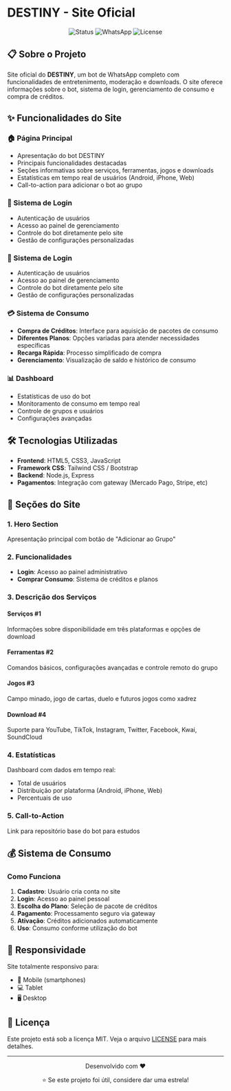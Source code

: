 # DESTINY - Site Oficial

<p align="center">
  <img src="https://img.shields.io/badge/Status-Online-success?style=for-the-badge" alt="Status">
  <img src="https://img.shields.io/badge/WhatsApp-Bot-25D366?style=for-the-badge&logo=whatsapp&logoColor=white" alt="WhatsApp">
  <img src="https://img.shields.io/badge/License-MIT-blue?style=for-the-badge" alt="License">
</p>

## 📋 Sobre o Projeto

Site oficial do **DESTINY**, um bot de WhatsApp completo com funcionalidades de entretenimento, moderação e downloads. O site oferece informações sobre o bot, sistema de login, gerenciamento de consumo e compra de créditos.


## ✨ Funcionalidades do Site

### 🏠 Página Principal
- Apresentação do bot DESTINY
- Principais funcionalidades destacadas
- Seções informativas sobre serviços, ferramentas, jogos e downloads
- Estatísticas em tempo real de usuários (Android, iPhone, Web)
- Call-to-action para adicionar o bot ao grupo

### 🔐 Sistema de Login
- Autenticação de usuários
- Acesso ao painel de gerenciamento
- Controle do bot diretamente pelo site
- Gestão de configurações personalizadas

### 🔐 Sistema de Login
- Autenticação de usuários
- Acesso ao painel de gerenciamento
- Controle do bot diretamente pelo site
- Gestão de configurações personalizadas

### 💳 Sistema de Consumo
- **Compra de Créditos**: Interface para aquisição de pacotes de consumo
- **Diferentes Planos**: Opções variadas para atender necessidades específicas
- **Recarga Rápida**: Processo simplificado de compra
- **Gerenciamento**: Visualização de saldo e histórico de consumo

### 📊 Dashboard
- Estatísticas de uso do bot
- Monitoramento de consumo em tempo real
- Controle de grupos e usuários
- Configurações avançadas

## 🛠️ Tecnologias Utilizadas

- **Frontend**: HTML5, CSS3, JavaScript
- **Framework CSS**: Tailwind CSS / Bootstrap
- **Backend**: Node.js, Express
- **Pagamentos**: Integração com gateway (Mercado Pago, Stripe, etc)

## 🎨 Seções do Site

### 1. Hero Section
Apresentação principal com botão de "Adicionar ao Grupo"

### 2. Funcionalidades
- **Login**: Acesso ao painel administrativo
- **Comprar Consumo**: Sistema de créditos e planos

### 3. Descrição dos Serviços

#### Serviços #1
Informações sobre disponibilidade em três plataformas e opções de download

#### Ferramentas #2
Comandos básicos, configurações avançadas e controle remoto do grupo

#### Jogos #3
Campo minado, jogo de cartas, duelo e futuros jogos como xadrez

#### Download #4
Suporte para YouTube, TikTok, Instagram, Twitter, Facebook, Kwai, SoundCloud

### 4. Estatísticas
Dashboard com dados em tempo real:
- Total de usuários
- Distribuição por plataforma (Android, iPhone, Web)
- Percentuais de uso

### 5. Call-to-Action
Link para repositório base do bot para estudos

## 💰 Sistema de Consumo

### Como Funciona

1. **Cadastro**: Usuário cria conta no site
2. **Login**: Acesso ao painel pessoal
3. **Escolha do Plano**: Seleção de pacote de créditos
4. **Pagamento**: Processamento seguro via gateway
5. **Ativação**: Créditos adicionados automaticamente
6. **Uso**: Consumo conforme utilização do bot

## 📱 Responsividade

Site totalmente responsivo para:
- 📱 Mobile (smartphones)
- 💻 Tablet
- 🖥️ Desktop

## 📄 Licença

Este projeto está sob a licença MIT. Veja o arquivo [LICENSE](LICENSE) para mais detalhes.

---

<p align="center">
  Desenvolvido com ❤️ 
</p>

<p align="center">
  ⭐ Se este projeto foi útil, considere dar uma estrela!
</p>